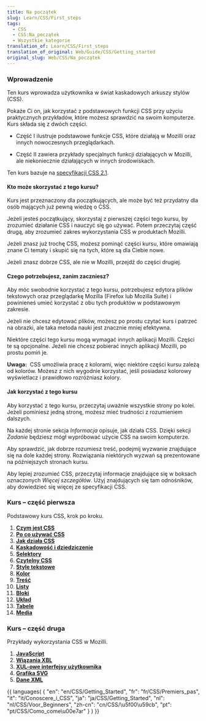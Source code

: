 ```yaml
---
title: Na początek
slug: Learn/CSS/First_steps
tags:
  - CSS
  - CSS:Na_początek
  - Wszystkie_kategorie
translation_of: Learn/CSS/First_steps
translation_of_original: Web/Guide/CSS/Getting_started
original_slug: Web/CSS/Na_początek
---
```

### Wprowadzenie

Ten kurs wprowadza użytkownika w świat kaskadowych arkuszy stylów (CSS).

Pokaże Ci on, jak korzystać z podstawowych funkcji CSS przy użyciu praktycznych przykładów, które możesz sprawdzić na swoim komputerze. Kurs składa się z dwóch części.

- Część I ilustruje podstawowe funkcje CSS, które działają w Mozilli oraz innych nowoczesnych przeglądarkach.

<!---->

- Część II zawiera przykłady specjalnych funkcji działających w Mozilli, ale niekoniecznie działających w innych środowiskach.

Ten kurs bazuje na [specyfikacji CSS 2.1](http://www.w3.org/TR/CSS21/).

#### Kto może skorzystać z tego kursu?

Kurs jest przeznaczony dla początkujących, ale może być też przydatny dla osób mających już pewną wiedzę o CSS.

Jeżeli jesteś początkujący, skorzystaj z pierwszej części tego kursu, by zrozumieć działanie CSS i nauczyć się go używać. Potem przeczytaj część drugą, aby zrozumieć zakres wykorzystania CSS w produktach Mozilli.

Jeżeli znasz już trochę CSS, możesz pominąć części kursu, które omawiają znane Ci tematy i skupić się na tych, które są dla Ciebie nowe.

Jeżeli znasz dobrze CSS, ale nie w Mozilli, przejdź do części drugiej.

#### Czego potrzebujesz, zanim zaczniesz?

Aby móc swobodnie korzystać z tego kursu, potrzebujesz edytora plików tekstowych oraz przeglądarkę Mozilla (Firefox lub Mozilla Suite) i powinieneś umieć korzystać z obu tych produktów w podstawowym zakresie.

Jeżeli nie chcesz edytować plików, możesz po prostu czytać kurs i patrzeć na obrazki, ale taka metoda nauki jest znacznie mniej efektywna.

Niektóre części tego kursu mogą wymagać innych aplikacji Mozilli. Części te są opcjonalne. Jeżeli nie chcesz pobierać innych aplikacji Mozilli, po prostu pomiń je.

**Uwaga:**  CSS umożliwia pracę z kolorami, więc niektóre części kursu zależą od kolorów. Możesz z nich wygodnie korzystać, jeśli posiadasz kolorowy wyświetlacz i prawidłowo rozróżniasz kolory.

#### Jak korzystać z tego kursu

Aby korzystać z tego kursu, przeczytaj uważnie wszystkie strony po kolei. Jeżeli pominiesz jedną stronę, możesz mieć trudności z rozumieniem dalszych.

Na każdej stronie sekcja _Informacja_ opisuje, jak działa CSS. Dzięki sekcji _Zadanie_ będziesz mógł wypróbować użycie CSS na swoim komputerze.

Aby sprawdzić, jak dobrze rozumiesz treść, podejmij wyzwanie znajdujące się na dole każdej strony. Rozwiązania niektórych wyzwań są prezentowane na późniejszych stronach kursu.

Aby lepiej zrozumieć CSS, przeczytaj informacje znajdujące się w boksach oznaczonych _Więcej szczegółów_. Użyj znajdujących się tam odnośników, aby dowiedzieć się więcej ze specyfikacji CSS.

### Kurs – część pierwsza

Podstawowy kurs CSS, krok po kroku.

1.  **[Czym jest CSS](/pl/docs/CSS/Na_pocz%c4%85tek/Czym_jest_CSS)**
2.  **[Po co używać CSS](/pl/docs/CSS/Na_pocz%c4%85tek/Po_co_u%c5%bcywa%c4%87_CSS)**
3.  **[Jak działa CSS](/pl/docs/CSS/Na_pocz%c4%85tek/Jak_dzia%c5%82a_CSS)**
4.  **[Kaskadowość i dziedziczenie](/pl/docs/CSS/Na_pocz%c4%85tek/Kaskadowo%c5%9b%c4%87_i_dziedziczenie)**
5.  **[Selektory](/pl/docs/CSS/Na_pocz%c4%85tek/Selektory)**
6.  **[Czytelny CSS](/pl/docs/CSS/Na_pocz%c4%85tek/Czytelny_CSS)**
7.  **[Style tekstowe](/pl/docs/CSS/Na_pocz%c4%85tek/Style_tekstowe)**
8.  **[Kolor](/pl/docs/CSS/Na_pocz%c4%85tek/Kolor)**
9.  **[Treść](/pl/docs/CSS/Na_pocz%c4%85tek/Tre%c5%9b%c4%87)**
10. **[Listy](/pl/docs/CSS/Na_pocz%c4%85tek/Listy)**
11. **[Bloki](/pl/docs/CSS/Na_pocz%c4%85tek/Bloki)**
12. **[Układ](/pl/docs/CSS/Na_pocz%c4%85tek/Uk%c5%82ad)**
13. **[Tabele](/pl/docs/CSS/Na_pocz%c4%85tek/Tabele)**
14. **[Media](/pl/docs/CSS/Na_pocz%c4%85tek/Media)**

### Kurs – część druga

Przykłady wykorzystania CSS w Mozilli.

1.  **[JavaScript](/pl/docs/CSS/Na_pocz%c4%85tek/JavaScript)**
2.  **[Wiązania XBL](/pl/docs/CSS/Na_pocz%c4%85tek/Wi%c4%85zania_XBL)**
3.  **[XUL-owe interfejsy użytkownika](/pl/docs/CSS/Na_pocz%c4%85tek/XUL-owe_interfejsy_u%c5%bcytkownika)**
4.  **[Grafika SVG](/pl/docs/CSS/Na_pocz%c4%85tek/Grafika_SVG)**
5.  **[Dane XML](/pl/docs/CSS/Na_pocz%c4%85tek/Dane_XML)**

{{ languages( { "en": "en/CSS/Getting_Started", "fr": "fr/CSS/Premiers_pas", "it": "it/Conoscere_i_CSS", "ja": "ja/CSS/Getting_Started", "nl": "nl/CSS/Voor_Beginners", "zh-cn": "cn/CSS/\u5f00\u59cb", "pt": "pt/CSS/Como_come\u00e7ar" } ) }}
